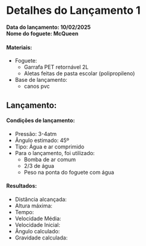 # Detalhes do Lançamento 1

**Data do lançamento: 10/02/2025**  
**Nome do foguete: McQueen**

#### Materiais:
* Foguete:  
    - Garrafa PET retornável 2L 
    - Aletas feitas de pasta escolar (polipropileno)
* Base de lançamento:
    - canos pvc

## Lançamento:
#### Condições de lançamento:
- Pressão: 3-4atm
- Ângulo estimado: 45º
- Tipo: Água e ar comprimido
- Para o lançamento, foi utilizado:
    - Bomba de ar comum
    - 2/3 de água
    - Peso na ponta do foguete com água

#### Resultados:
 - Distância alcançada:
 - Altura máxima:
 - Tempo:
 - Velocidade Média:
 - Velocidade Inicial:
 - Ângulo calculado:
 - Gravidade calculada:

